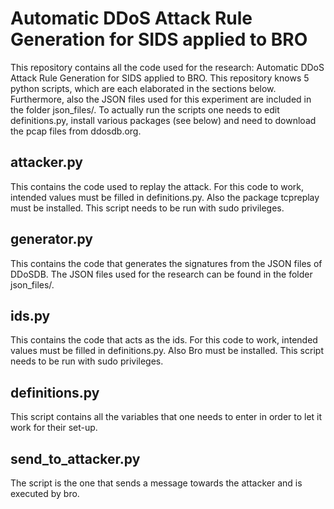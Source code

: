 # Automatic DDoS Attack Rule Generation for SIDS applied to BRO

This repository contains all the code used for the research: Automatic DDoS Attack Rule Generation for
SIDS applied to BRO. This repository knows 5 python scripts, which are each elaborated in the sections below. Furthermore, also the JSON files used for this experiment are included in the folder json_files/. 
To actually run the scripts one needs to edit definitions.py, install various packages (see below) and need to download the pcap files from ddosdb.org. 


## attacker.py
This contains the code used to replay the attack. For this code to work, intended values must be filled in definitions.py. Also the package tcpreplay must be installed. This script needs to be run with sudo privileges. 

## generator.py
This contains the code that generates the signatures from the JSON files of DDoSDB. The JSON files used for the research can be found in the folder json_files/.

## ids.py
This contains the code that acts as the ids. For this code to work, intended values must be filled in definitions.py. Also Bro must be installed. This script needs to be run with sudo privileges. 

## definitions.py
This script contains all the variables that one needs to enter in order to let it work for their set-up. 

## send_to_attacker.py
The script is the one that sends a message towards the attacker and is executed by bro. 